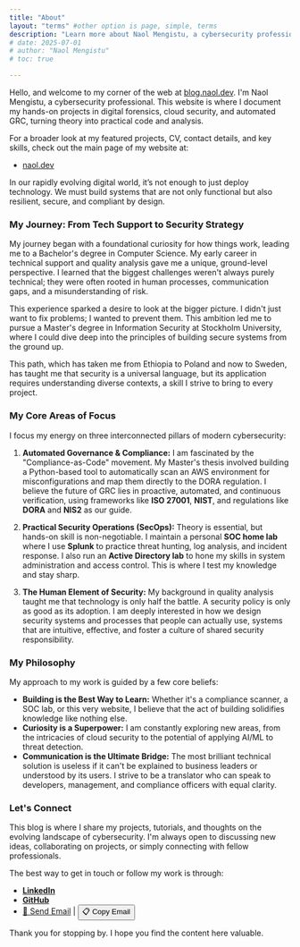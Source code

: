 ```yaml
---
title: "About"
layout: "terms" #other option is page, simple, terms
description: "Learn more about Naol Mengistu, a cybersecurity professional passionate about building resilient and compliant systems."
# date: 2025-07-01
# author: "Naol Mengistu"
# toc: true

---
```




Hello, and welcome to my corner of the web at [blog.naol.dev](https://blog.naol.dev/). I'm Naol Mengistu, a cybersecurity professional. This website is where I document my hands-on projects in digital forensics, cloud security, and automated GRC, turning theory into practical code and analysis. 

For a broader look at my featured projects, CV, contact details, and key skills, check out the main page of my website at:
- [naol.dev](https://naol.dev/)

In our rapidly evolving digital world, it’s not enough to just deploy technology. We must build systems that are not only functional but also resilient, secure, and compliant by design. 

### My Journey: From Tech Support to Security Strategy

My journey began with a foundational curiosity for how things work, leading me to a Bachelor's degree in Computer Science. My early career in technical support and quality analysis gave me a unique, ground-level perspective. I learned that the biggest challenges weren't always purely technical; they were often rooted in human processes, communication gaps, and a misunderstanding of risk.

This experience sparked a desire to look at the bigger picture. I didn't just want to fix problems; I wanted to prevent them. This ambition led me to pursue a Master's degree in Information Security at Stockholm University, where I could dive deep into the principles of building secure systems from the ground up.

This path, which has taken me from Ethiopia to Poland and now to Sweden, has taught me that security is a universal language, but its application requires understanding diverse contexts, a skill I strive to bring to every project.

### My Core Areas of Focus

I focus my energy on three interconnected pillars of modern cybersecurity:

1.  **Automated Governance & Compliance:** I am fascinated by the "Compliance-as-Code" movement. My Master's thesis involved building a Python-based tool to automatically scan an AWS environment for misconfigurations and map them directly to the DORA regulation. I believe the future of GRC lies in proactive, automated, and continuous verification, using frameworks like **ISO 27001**, **NIST**, and regulations like **DORA** and **NIS2** as our guide.

2.  **Practical Security Operations (SecOps):** Theory is essential, but hands-on skill is non-negotiable. I maintain a personal **SOC home lab** where I use **Splunk** to practice threat hunting, log analysis, and incident response. I also run an **Active Directory lab** to hone my skills in system administration and access control. This is where I test my knowledge and stay sharp.

3.  **The Human Element of Security:** My background in quality analysis taught me that technology is only half the battle. A security policy is only as good as its adoption. I am deeply interested in how we design security systems and processes that people can actually use, systems that are intuitive, effective, and foster a culture of shared security responsibility.

### My Philosophy

My approach to my work is guided by a few core beliefs:

-   **Building is the Best Way to Learn:** Whether it's a compliance scanner, a SOC lab, or this very website, I believe that the act of building solidifies knowledge like nothing else.
-   **Curiosity is a Superpower:** I am constantly exploring new areas, from the intricacies of cloud security to the potential of applying AI/ML to threat detection.
-   **Communication is the Ultimate Bridge:** The most brilliant technical solution is useless if it can't be explained to business leaders or understood by its users. I strive to be a translator who can speak to developers, management, and compliance officers with equal clarity.

### Let's Connect

This blog is where I share my projects, tutorials, and thoughts on the evolving landscape of cybersecurity. I'm always open to discussing new ideas, collaborating on projects, or simply connecting with fellow professionals.

The best way to get in touch or follow my work is through:

-   **[LinkedIn](https://www.linkedin.com/in/naolmengistu/)**
-   **[GitHub](https://github.com/naolmengistu)**
- [📧 Send Email](mailto:naolmengistu.d@gmail.com) | <button onClick="navigator.clipboard.writeText('naolmengistu.d@gmail.com')"> 📋 Copy Email
</button>

Thank you for stopping by. I hope you find the content here valuable.